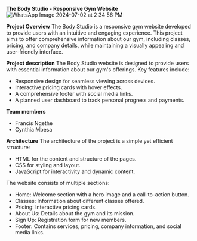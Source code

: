 **The Body Studio - Responsive Gym Website**
![WhatsApp Image 2024-07-02 at 2 34 56 PM](https://github.com/user-attachments/assets/647b4a37-27ec-4534-a24f-61e48c782459)



**Project Overview**
The Body Studio is a responsive gym website developed to provide users with an intuitive and engaging experience. This project aims to offer comprehensive information about our gym, including classes, pricing, and company details, while maintaining a visually appealing and user-friendly interface.

**Project description**
The Body Studio website is designed to provide users with essential information about our gym's offerings. Key features include:
  - Responsive design for seamless viewing across devices.
  - Interactive pricing cards with hover effects.
  - A comprehensive footer with social media links.
  - A planned user dashboard to track personal progress and payments.

**Team members**
- Francis Ngethe
- Cynthia Mbesa

**Architecture**
The architecture of the project is a simple yet efficient structure:
- HTML for the content and structure of the pages.
- CSS for styling and layout.
- JavaScript for interactivity and dynamic content.

The website consists of multiple sections:
- Home: Welcome section with a hero image and a call-to-action button.
- Classes: Information about different classes offered.
- Pricing: Interactive pricing cards.
- About Us: Details about the gym and its mission.
- Sign Up: Registration form for new members.
- Footer: Contains services, pricing, company information, and social media links.

  
